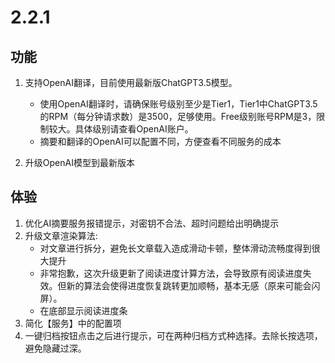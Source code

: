 # 2.2.1

## 功能

1. 支持OpenAI翻译，目前使用最新版ChatGPT3.5模型。
    - 使用OpenAI翻译时，请确保账号级别至少是Tier1，Tier1中ChatGPT3.5的RPM（每分钟请求数）是3500，足够使用。Free级别账号RPM是3，限制较大。具体级别请查看OpenAI账户。
    - 摘要和翻译的OpenAI可以配置不同，方便查看不同服务的成本

2. 升级OpenAI模型到最新版本

## 体验

1. 优化AI摘要服务报错提示，对密钥不合法、超时问题给出明确提示
2. 升级文章渲染算法:
    - 对文章进行拆分，避免长文章载入造成滑动卡顿，整体滑动流畅度得到很大提升
    - 非常抱歉，这次升级更新了阅读进度计算方法，会导致原有阅读进度失效。但新的算法会使得进度恢复跳转更加顺畅，基本无感（原来可能会闪屏）。
    - 在底部显示阅读进度条
3. 简化【服务】中的配置项
4. 一键归档按钮点击之后进行提示，可在两种归档方式种选择。去除长按选项，避免隐藏过深。